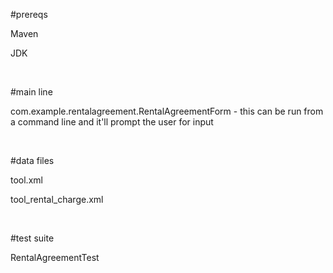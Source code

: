 #prereqs

Maven

JDK

&nbsp;<br>

#main line

com.example.rentalagreement.RentalAgreementForm - this can be run from a command line and it'll prompt the user for input

&nbsp;<br>

#data files

tool.xml

tool_rental_charge.xml

&nbsp;<br>

#test suite

RentalAgreementTest
